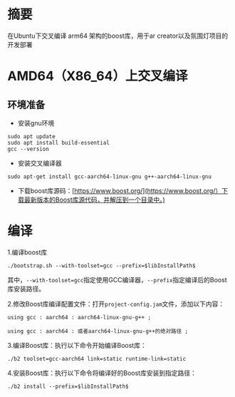 # 摘要

在Ubuntu下交叉编译 arm64 架构的boost库，用于ar creator以及氛围灯项目的开发部署

# AMD64（X86_64）上交叉编译

## 环境准备

- 安装gnu环境

```shell
sudo apt update
sudo apt install build-essential
gcc --version
```

- 安装交叉编译器

```shell
sudo apt-get install gcc-aarch64-linux-gnu g++-aarch64-linux-gnu
```

- 下载boost库源码：[https://www.boost.org/](https://www.boost.org/）下载最新版本的Boost库源代码，并解压到一个目录中。)

# 编译

1.编译boost库

```shell
./bootstrap.sh --with-toolset=gcc --prefix=$libInstallPath$
```

其中，`--with-toolset=gcc`指定使用GCC编译器，`--prefix`指定编译后的Boost库安装路径。

2.修改Boost库编译配置文件：打开`project-config.jam`文件，添加以下内容：

```shell
using gcc : aarch64 : aarch64-linux-gnu-g++ ;

using gcc : aarch64 : 或者aarch64-linux-gnu-g++的绝对路径 ;
```

3.编译Boost库：执行以下命令开始编译Boost库：            

```shell
./b2 toolset=gcc-aarch64 link=static runtime-link=static
```

4.安装Boost库：执行以下命令将编译好的Boost库安装到指定路径：

```
./b2 install --prefix=$libInstallPath$
```



